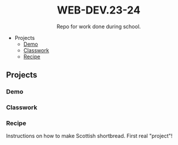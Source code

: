 <h1 align="center">WEB-DEV.23-24</h1>
<p align="center">Repo for work done during school.</p>

- Projects
  - [Demo](#demo)
  - [Classwork](#classwork)
  - [Recipe](#recipe)

## Projects
### Demo
### Classwork
### Recipe
Instructions on how to make Scottish shortbread. First real "project"!
